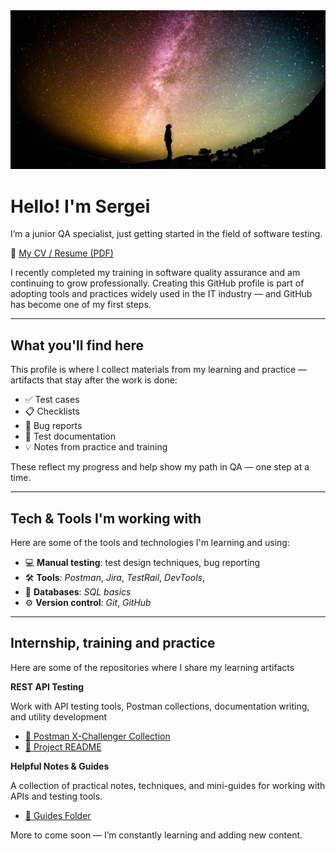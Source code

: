 <img src="https://github.com/SergTsys/SergTsys/blob/main/Assets/photo%20pr1.jpg"/>

# Hello! I'm Sergei

I’m a junior QA specialist, just getting started in the field of software testing.

📄 [My CV / Resume (PDF)](https://drive.google.com/file/d/1S-SJsvXnW7-BjiPJ49Nd36ydMjwHbUOy/view)

I recently completed my training in software quality assurance and am continuing to grow professionally. Creating this GitHub profile is part of adopting tools and practices widely used in the IT industry — and GitHub has become one of my first steps.

---

## What you'll find here

This profile is where I collect materials from my learning and practice — artifacts that stay after the work is done:

- ✅ Test cases  
- 📋 Checklists  
- 🐞 Bug reports  
- 📄 Test documentation  
- 💡 Notes from practice and training

These reflect my progress and help show my path in QA — one step at a time.

---

## Tech & Tools I'm working with

Here are some of the tools and technologies I'm learning and using:

- 💻 **Manual testing**: test design techniques, bug reporting  
- 🛠️ **Tools**: _Postman_, _Jira_, _TestRail_, _DevTools_,
- 🧮 **Databases**: _SQL basics_  
- ⚙️ **Version control**: _Git_, _GitHub_  

---

## Internship, training and practice
Here are some of the repositories where I share my learning artifacts

**REST API Testing**

Work with API testing tools, Postman collections, documentation writing, and utility development

- [📂 Postman X-Challenger Collection](https://github.com/SergTsys/educationGit/blob/main/REST%20API%20Testing/%D1%81hallenger-api-postman/X-Challenger%20full%20collection%20requests.postman_collection.json)
- [📄 Project README](https://github.com/SergTsys/educationGit/blob/main/REST%20API%20Testing/%D1%81hallenger-api-postman/README.md)


**Helpful Notes & Guides**

A collection of practical notes, techniques, and mini-guides for working with APIs and testing tools.

- [📁 Guides Folder](https://github.com/SergTsys/educationGit/tree/main/Guides)



More to come soon — I’m constantly learning and adding new content.
